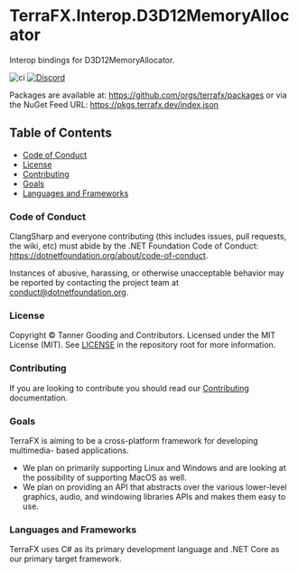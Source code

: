 # TerraFX.Interop.D3D12MemoryAllocator

Interop bindings for D3D12MemoryAllocator.

![ci](https://github.com/terrafx/terrafx.interop.d3d12memoryallocator/workflows/ci/badge.svg?branch=main&event=push)
[![Discord](https://img.shields.io/discord/593547387457372212.svg?label=Discord&style=plastic)](https://discord.terrafx.dev/)

Packages are available at: https://github.com/orgs/terrafx/packages or via the NuGet Feed URL: https://pkgs.terrafx.dev/index.json

## Table of Contents

* [Code of Conduct](#code-of-conduct)
* [License](#license)
* [Contributing](#contributing)
* [Goals](#goals)
* [Languages and Frameworks](#languages-and-frameworks)

### Code of Conduct

ClangSharp and everyone contributing (this includes issues, pull requests, the
wiki, etc) must abide by the .NET Foundation Code of Conduct:
https://dotnetfoundation.org/about/code-of-conduct.

Instances of abusive, harassing, or otherwise unacceptable behavior may be
reported by contacting the project team at conduct@dotnetfoundation.org.

### License

Copyright © Tanner Gooding and Contributors. Licensed under the MIT License
(MIT). See [LICENSE](../LICENSE.md) in the repository root for more information.

### Contributing

If you are looking to contribute you should read our
[Contributing](CONTRIBUTING.md) documentation.

### Goals

TerraFX is aiming to be a cross-platform framework for developing multimedia-
based applications.

* We plan on primarily supporting Linux and Windows and are looking at the
  possibility of supporting MacOS as well.
* We plan on providing an API that abstracts over the various lower-level
  graphics, audio, and windowing libraries APIs and makes them easy to use.

### Languages and Frameworks

TerraFX uses C# as its primary development language and .NET Core as our primary
target framework.
